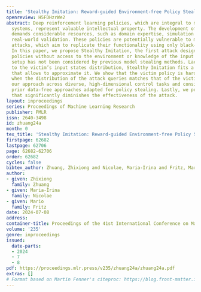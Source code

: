 ```yaml
---
title: 'Stealthy Imitation: Reward-guided Environment-free Policy Stealing'
openreview: H5FDHzrWe2
abstract: Deep reinforcement learning policies, which are integral to modern control
  systems, represent valuable intellectual property. The development of these policies
  demands considerable resources, such as domain expertise, simulation fidelity, and
  real-world validation. These policies are potentially vulnerable to model stealing
  attacks, which aim to replicate their functionality using only black-box access.
  In this paper, we propose Stealthy Imitation, the first attack designed to steal
  policies without access to the environment or knowledge of the input range. This
  setup has not been considered by previous model stealing methods. Lacking access
  to the victim’s input states distribution, Stealthy Imitation fits a reward model
  that allows to approximate it. We show that the victim policy is harder to imitate
  when the distribution of the attack queries matches that of the victim. We evaluate
  our approach across diverse, high-dimensional control tasks and consistently outperform
  prior data-free approaches adapted for policy stealing. Lastly, we propose a countermeasure
  that significantly diminishes the effectiveness of the attack.
layout: inproceedings
series: Proceedings of Machine Learning Research
publisher: PMLR
issn: 2640-3498
id: zhuang24a
month: 0
tex_title: 'Stealthy Imitation: Reward-guided Environment-free Policy Stealing'
firstpage: 62682
lastpage: 62706
page: 62682-62706
order: 62682
cycles: false
bibtex_author: Zhuang, Zhixiong and Nicolae, Maria-Irina and Fritz, Mario
author:
- given: Zhixiong
  family: Zhuang
- given: Maria-Irina
  family: Nicolae
- given: Mario
  family: Fritz
date: 2024-07-08
address:
container-title: Proceedings of the 41st International Conference on Machine Learning
volume: '235'
genre: inproceedings
issued:
  date-parts:
  - 2024
  - 7
  - 8
pdf: https://proceedings.mlr.press/v235/zhuang24a/zhuang24a.pdf
extras: []
# Format based on Martin Fenner's citeproc: https://blog.front-matter.io/posts/citeproc-yaml-for-bibliographies/
---
```

